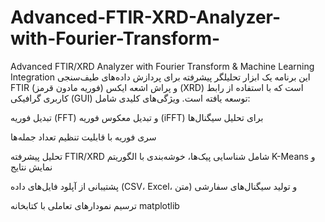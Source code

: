 # Advanced-FTIR-XRD-Analyzer-with-Fourier-Transform-
Advanced FTIR/XRD Analyzer with Fourier Transform &amp; Machine Learning Integration
این برنامه یک ابزار تحلیلگر پیشرفته برای پردازش داده‌های طیف‌سنجی FTIR (فوریه مادون قرمز) و پراش اشعه ایکس (XRD) است که با استفاده از رابط کاربری گرافیکی (GUI) توسعه یافته است. ویژگی‌های کلیدی شامل:

تبدیل فوریه (FFT) و تبدیل معکوس فوریه (iFFT) برای تحلیل سیگنال‌ها

سری فوریه با قابلیت تنظیم تعداد جمله‌ها

تحلیل پیشرفته FTIR/XRD شامل شناسایی پیک‌ها، خوشه‌بندی با الگوریتم K-Means و نمایش نتایج

پشتیبانی از آپلود فایل‌های داده (CSV، Excel، متن) و تولید سیگنال‌های سفارشی

ترسیم نمودارهای تعاملی با کتابخانه matplotlib

